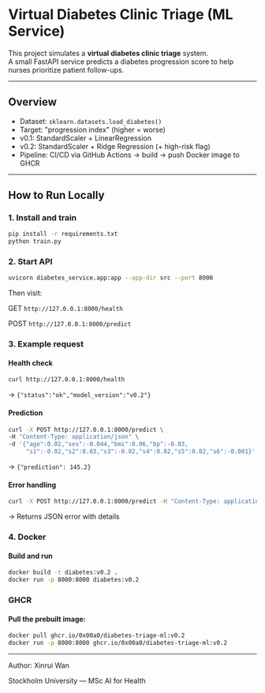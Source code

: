 # Virtual Diabetes Clinic Triage (ML Service)

This project simulates a **virtual diabetes clinic triage** system.  
A small FastAPI service predicts a diabetes progression score to help nurses prioritize patient follow-ups.

---

## Overview
- Dataset: `sklearn.datasets.load_diabetes()`
- Target: "progression index" (higher = worse)
- v0.1: StandardScaler + LinearRegression
- v0.2: StandardScaler + Ridge Regression (+ high-risk flag)
- Pipeline: CI/CD via GitHub Actions → build → push Docker image to GHCR

---

## How to Run Locally

### 1. Install and train
```bash
pip install -r requirements.txt
python train.py
```

### 2. Start API
```bash
uvicorn diabetes_service.app:app --app-dir src --port 8000
```

Then visit:

GET `http://127.0.0.1:8000/health`

POST `http://127.0.0.1:8000/predict`

### 3. Example request

#### Health check
```bash
curl http://127.0.0.1:8000/health
```
→ `{"status":"ok","model_version":"v0.2"}`

#### Prediction
```bash
curl -X POST http://127.0.0.1:8000/predict \
-H "Content-Type: application/json" \
-d '{"age":0.02,"sex":-0.044,"bmi":0.06,"bp":-0.03,
     "s1":-0.02,"s2":0.03,"s3":-0.02,"s4":0.02,"s5":0.02,"s6":-0.001}'
```
→ `{"prediction": 145.2}`

#### Error handling

```bash
curl -X POST http://127.0.0.1:8000/predict -H "Content-Type: application/json" -d '{"age":"abc"}'
```
→ Returns JSON error with details

### 4. Docker

#### Build and run

```bash
docker build -t diabetes:v0.2 .
docker run -p 8000:8000 diabetes:v0.2
```

### GHCR

#### Pull the prebuilt image:

```bash
docker pull ghcr.io/0x00a0/diabetes-triage-ml:v0.2
docker run -p 8000:8000 ghcr.io/0x00a0/diabetes-triage-ml:v0.2
```

---

Author: Xinrui Wan

Stockholm University — MSc AI for Health



